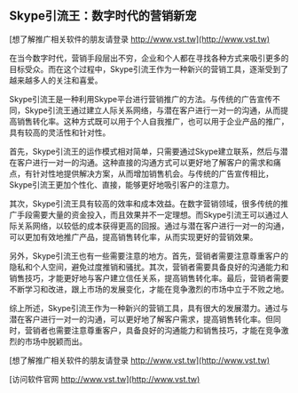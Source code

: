 ## **Skype引流王：数字时代的营销新宠**

[想了解推广相关软件的朋友请登录 http://www.vst.tw](http://www.vst.tw)

在当今数字时代，营销手段层出不穷，企业和个人都在寻找各种方式来吸引更多的目标受众。而在这个过程中，Skype引流王作为一种新兴的营销工具，逐渐受到了越来越多人的关注和喜爱。

Skype引流王是一种利用Skype平台进行营销推广的方法。与传统的广告宣传不同，Skype引流王通过建立人际关系网络，与潜在客户进行一对一的沟通，从而提高销售转化率。这种方式既可以用于个人自我推广，也可以用于企业产品的推广，具有较高的灵活性和针对性。

首先，Skype引流王的运作模式相对简单，只需要通过Skype建立联系，然后与潜在客户进行一对一的沟通。这种直接的沟通方式可以更好地了解客户的需求和痛点，有针对性地提供解决方案，从而增加销售机会。与传统的广告宣传相比，Skype引流王更加个性化、直接，能够更好地吸引客户的注意力。

其次，Skype引流王具有较高的效率和成本效益。在数字营销领域，很多传统的推广手段需要大量的资金投入，而且效果并不一定理想。而Skype引流王可以通过人际关系网络，以较低的成本获得更高的回报。通过与潜在客户进行一对一的沟通，可以更加有效地推广产品，提高销售转化率，从而实现更好的营销效果。

另外，Skype引流王也有一些需要注意的地方。首先，营销者需要注意尊重客户的隐私和个人空间，避免过度推销和骚扰。其次，营销者需要具备良好的沟通能力和销售技巧，才能更好地与客户建立信任关系，提高销售转化率。最后，营销者需要不断学习和改进，跟上市场的发展变化，才能在竞争激烈的市场中立于不败之地。

综上所述，Skype引流王作为一种新兴的营销工具，具有很大的发展潜力。通过与潜在客户进行一对一的沟通，可以更好地了解客户需求，提高销售转化率。但同时，营销者也需要注意尊重客户，具备良好的沟通能力和销售技巧，才能在竞争激烈的市场中脱颖而出。

[想了解推广相关软件的朋友请登录 http://www.vst.tw](http://www.vst.tw)


[访问软件官网 http://www.vst.tw](http://www.vst.tw)

